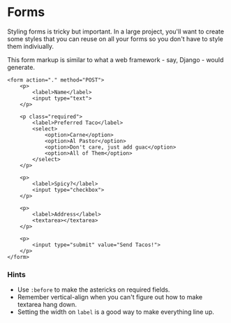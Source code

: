 # Forms

Styling forms is tricky but important. In a large project,
you'll want to create some styles that you can reuse on all your forms
so you don't have to style them indiviually.

This form markup is similar to what a web framework - say, Django - would generate.

    <form action="." method="POST">    
        <p>
            <label>Name</label>
            <input type="text">
        </p>

        <p class="required">
            <label>Preferred Taco</label>
            <select>
                <option>Carne</option>
                <option>Al Pastor</option>
                <option>Don't care, just add guac</option>
                <option>All of Them</option>
            </select>
        </p>

        <p>
            <label>Spicy?</label>
            <input type="checkbox">
        </p>

        <p>
            <label>Address</label>
            <textarea></textarea>
        </p>

        <p>
            <input type="submit" value="Send Tacos!">   
        </p>
    </form>

### Hints
* Use `:before` to make the astericks on required fields.
* Remember vertical-align when you can't figure out how to make textarea hang down.
* Setting the width on `label` is a good way to make everything line up.